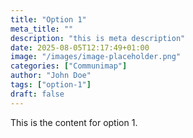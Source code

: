 ```yaml
---
title: "Option 1"
meta_title: ""
description: "this is meta description"
date: 2025-08-05T12:17:49+01:00
image: "/images/image-placeholder.png"
categories: ["Communimap"]
author: "John Doe"
tags: ["option-1"]
draft: false
---
```


This is the content for option 1.